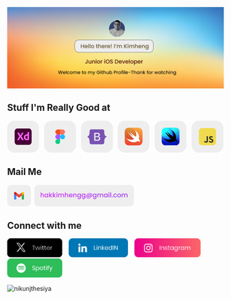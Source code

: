 <img src="https://github.com/hakkimheng/hakkimheng/blob/main/Images/hello1.png" alt="Nikunj Thesiya GitHub header image">

## Stuff I'm Really Good at

<p align="left"><img src="https://github.com/hakkimheng/hakkimheng/blob/main/Images/adobexd.png" height=74> &nbsp; 
<img src="https://github.com/hakkimheng/hakkimheng/blob/main/Images/figma.png" height=74> &nbsp; 
<img src="https://github.com/hakkimheng/hakkimheng/blob/main/Images/bootstrap.png" height=74> &nbsp; 
<img src="https://github.com/hakkimheng/hakkimheng/blob/main/Images/sass.png" height=74> &nbsp; 
<img src="https://github.com/hakkimheng/hakkimheng/blob/main/Images/jquery.png" height=74> &nbsp; 
<img src="https://github.com/hakkimheng/hakkimheng/blob/main/Images/javascript.png" height=74>

## Mail Me

<p align="left"><img src="https://github.com/hakkimheng/hakkimheng/blob/main/Images/gmail.png" height=50> &nbsp;<a href="mailto:hakkimhengg@gmail.com" align="left"><img src="https://github.com/hakkimheng/hakkimheng/blob/main/Images/mail.png" height=50></a></p>

## Connect with me

<p>
  <a href="https://twitter.com/henggofficial"><img src="https://github.com/hakkimheng/hakkimheng/blob/main/Images/twitterlogo.png" height=44></a> &nbsp; &nbsp;<a href="https://www.linkedin.com/in/hak-kimheng-0ba574287/"><img src="https://github.com/hakkimheng/hakkimheng/blob/main/Images/linkedinlogo.png" height=44></a> &nbsp; &nbsp;<a href="https://www.instagram.com/__henqqq__/"><img src="https://github.com/hakkimheng/hakkimheng/blob/main/Images/instagramlogo.png" height=44></a> &nbsp; &nbsp;<a href="https://open.spotify.com/user/31crz5k4dzevnbmicr5lcng6pdne?si=1edb9d19cd7e4461"><img src="https://github.com/hakkimheng/hakkimheng/blob/main/Images/spotifylogo.png" height=44></a>

</p>

<p align="left"> <img src="https://komarev.com/ghpvc/?username=nikunjthesiya&label=Profile%20views&color=0e75b6&style=flat" alt="nikunjthesiya" /> </p>



<!---
hakkimheng/hakkimheng is a ✨ special ✨ repository because its `README.md` (this file) appears on your GitHub profile.
You can click the Preview link to take a look at your changes.
--->

